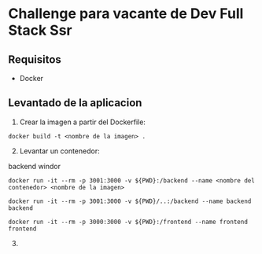 # Challenge para vacante de Dev Full Stack Ssr

## Requisitos
- Docker

## Levantado de la aplicacion
1. Crear la imagen a partir del Dockerfile:
```
docker build -t <nombre de la imagen> .
```

2. Levantar un contenedor:

backend windor

```
docker run -it --rm -p 3001:3000 -v ${PWD}:/backend --name <nombre del contenedor> <nombre de la imagen>

docker run -it --rm -p 3001:3000 -v ${PWD}/..:/backend --name backend backend

docker run -it --rm -p 3000:3000 -v ${PWD}:/frontend --name frontend frontend
```

3. 
